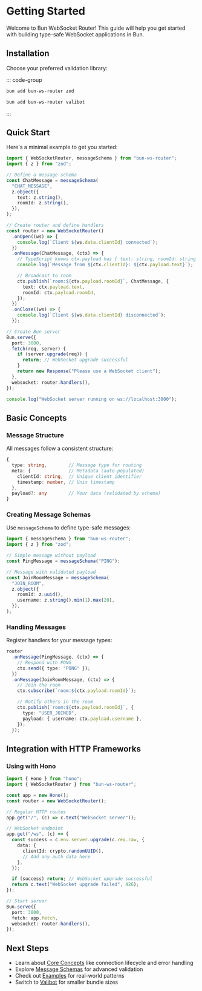 # Getting Started

Welcome to Bun WebSocket Router! This guide will help you get started with building type-safe WebSocket applications in Bun.

## Installation

Choose your preferred validation library:

::: code-group

```bash [Zod (default)]
bun add bun-ws-router zod
```

```bash [Valibot (90% smaller)]
bun add bun-ws-router valibot
```

:::

## Quick Start

Here's a minimal example to get you started:

```typescript
import { WebSocketRouter, messageSchema } from "bun-ws-router";
import { z } from "zod";

// Define a message schema
const ChatMessage = messageSchema(
  "CHAT_MESSAGE",
  z.object({
    text: z.string(),
    roomId: z.string(),
  }),
);

// Create router and define handlers
const router = new WebSocketRouter()
  .onOpen((ws) => {
    console.log(`Client ${ws.data.clientId} connected`);
  })
  .onMessage(ChatMessage, (ctx) => {
    // TypeScript knows ctx.payload has { text: string, roomId: string }
    console.log(`Message from ${ctx.clientId}: ${ctx.payload.text}`);

    // Broadcast to room
    ctx.publish(`room:${ctx.payload.roomId}`, ChatMessage, {
      text: ctx.payload.text,
      roomId: ctx.payload.roomId,
    });
  })
  .onClose((ws) => {
    console.log(`Client ${ws.data.clientId} disconnected`);
  });

// Create Bun server
Bun.serve({
  port: 3000,
  fetch(req, server) {
    if (server.upgrade(req)) {
      return; // WebSocket upgrade successful
    }
    return new Response("Please use a WebSocket client");
  },
  websocket: router.handlers(),
});

console.log("WebSocket server running on ws://localhost:3000");
```

## Basic Concepts

### Message Structure

All messages follow a consistent structure:

```typescript
{
  type: string,        // Message type for routing
  meta: {              // Metadata (auto-populated)
    clientId: string,  // Unique client identifier
    timestamp: number, // Unix timestamp
  },
  payload?: any        // Your data (validated by schema)
}
```

### Creating Message Schemas

Use `messageSchema` to define type-safe messages:

```typescript
import { messageSchema } from "bun-ws-router";
import { z } from "zod";

// Simple message without payload
const PingMessage = messageSchema("PING");

// Message with validated payload
const JoinRoomMessage = messageSchema(
  "JOIN_ROOM",
  z.object({
    roomId: z.uuid(),
    username: z.string().min(1).max(20),
  }),
);
```

### Handling Messages

Register handlers for your message types:

```typescript
router
  .onMessage(PingMessage, (ctx) => {
    // Respond with PONG
    ctx.send({ type: "PONG" });
  })
  .onMessage(JoinRoomMessage, (ctx) => {
    // Join the room
    ctx.subscribe(`room:${ctx.payload.roomId}`);

    // Notify others in the room
    ctx.publish(`room:${ctx.payload.roomId}`, {
      type: "USER_JOINED",
      payload: { username: ctx.payload.username },
    });
  });
```

## Integration with HTTP Frameworks

### Using with Hono

```typescript
import { Hono } from "hono";
import { WebSocketRouter } from "bun-ws-router";

const app = new Hono();
const router = new WebSocketRouter();

// Regular HTTP routes
app.get("/", (c) => c.text("WebSocket server"));

// WebSocket endpoint
app.get("/ws", (c) => {
  const success = c.env.server.upgrade(c.req.raw, {
    data: {
      clientId: crypto.randomUUID(),
      // Add any auth data here
    },
  });

  if (success) return; // WebSocket upgrade successful
  return c.text("WebSocket upgrade failed", 426);
});

// Start server
Bun.serve({
  port: 3000,
  fetch: app.fetch,
  websocket: router.handlers(),
});
```

## Next Steps

- Learn about [Core Concepts](/core-concepts) like connection lifecycle and error handling
- Explore [Message Schemas](/message-schemas) for advanced validation
- Check out [Examples](/examples) for real-world patterns
- Switch to [Valibot](/valibot-integration) for smaller bundle sizes
